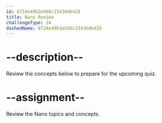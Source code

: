 ```yaml
---
id: 6724e49b3e568c23436db428
title: Nano Review
challengeType: 24
dashedName: 6724e49b3e568c23436db428
---
```


# --description--

Review the concepts below to prepare for the upcoming quiz.



# --assignment--

Review the Nano topics and concepts.
